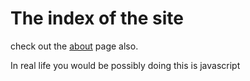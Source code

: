 # The index of the site

check out the [about] page also.

In real life you would be possibly doing this is javascript

[about]: ./about.html